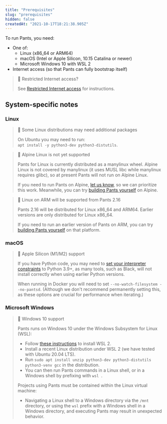```yaml
---
title: "Prerequisites"
slug: "prerequisites"
hidden: false
createdAt: "2021-10-17T18:21:38.905Z"
---
```

To run Pants, you need:

- One of: 
  - Linux (x86_64 or ARM64)
  - macOS (Intel or Apple Silicon, 10.15 Catalina or newer)
  - Microsoft Windows 10 with WSL 2
- Internet access (so that Pants can fully bootstrap itself)

> 📘 Restricted Internet access?
> 
> See [Restricted Internet access](doc:restricted-internet-access) for instructions.

System-specific notes
---------------------

### Linux

> 🚧 Some Linux distributions may need additional packages
> 
> On Ubuntu you may need to run:  
> `apt install -y python3-dev python3-distutils`.

> 🚧 Alpine Linux is not yet supported
> 
> Pants for Linux is currently distributed as a manylinux wheel. Alpine Linux is not covered by manylinux (it uses MUSL libc while manylinux requires glibc), so at present Pants will not run on Alpine Linux. 
> 
> If you need to run Pants on Alpine, [let us know](doc:community), so we can prioritize this work. Meanwhile, you can try [building Pants yourself](doc:manual-installation#building-pants-from-sources) on Alpine.

> 🚧 Linux on ARM will be supported from Pants 2.16
> 
> Pants 2.16 will be distributed for Linux x86_64 and ARM64. Earlier versions are only distributed for Linux x86_64.
> 
> If you need to run an earlier version of Pants on ARM, you can try [building Pants yourself](doc:manual-installation#building-pants-from-sources) on that platform.

### macOS

> 📘 Apple Silicon (M1/M2) support
>
> If you have Python code, you may need to [set your interpreter constraints](doc:python-interpreter-compatibility) to Python 3.9+, as many tools, such as Black, will not install correctly when using earlier Python versions.
>
> When running in Docker you will need to set `--no-watch-filesystem --no-pantsd`. (Although we don't recommend permanently setting this, as these options are crucial for performance when iterating.)

### Microsoft Windows

> 📘 Windows 10 support
> 
> Pants runs on Windows 10 under the Windows Subsystem for Linux (WSL):
> 
> - Follow [these instructions](https://docs.microsoft.com/en-us/windows/wsl/install-win10) to install WSL 2. 
> - Install a recent Linux distribution under WSL 2 (we have tested with Ubuntu 20.04 LTS).
> - Run `sudo apt install unzip python3-dev python3-distutils python3-venv gcc` in the distribution.
> - You can then run Pants commands in a Linux shell, or in a Windows shell by prefixing with `wsl `.
> 
> Projects using Pants must be contained within the Linux virtual machine:
> 
> - Navigating a Linux shell to a Windows directory via the `/mnt` directory, or using the `wsl` prefix with a Windows shell in a Windows directory, and executing Pants may result in unexpected behavior.
